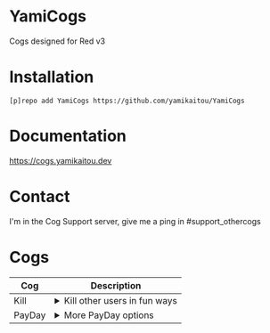 # YamiCogs
Cogs designed for Red v3

# Installation
`[p]repo add YamiCogs https://github.com/yamikaitou/YamiCogs`

# Documentation
https://cogs.yamikaitou.dev

# Contact
I'm in the Cog Support server, give me a ping in #support_othercogs

# Cogs
| Cog | Description |
| --- | ----------- |
| Kill | <details><summary>Kill other users in fun ways</summary>Add kill methods and kill people with them! Originally made for v2 by Paddo</details>
| PayDay | <details><summary>More PayDay options</summary>Give bonus credits for daily and other times</details>